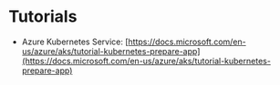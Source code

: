 # Tutorials

* Azure Kubernetes Service: [https://docs.microsoft.com/en-us/azure/aks/tutorial-kubernetes-prepare-app](https://docs.microsoft.com/en-us/azure/aks/tutorial-kubernetes-prepare-app)

